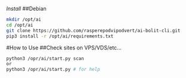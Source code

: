 *Install*
##Debian
```bash
mkdir /opt/ai
cd /opt/ai
git clone https://github.com/rasperepodvipodvert/ai-bolit-cli.git
pip3 install -r /opt/ai/requirements.txt
```

#How to Use
##Check sites on VPS/VDS/etc...
```bash
python3 /opr/ai/start.py scan
or 
python3 /opr/ai/start.py # for help
```
